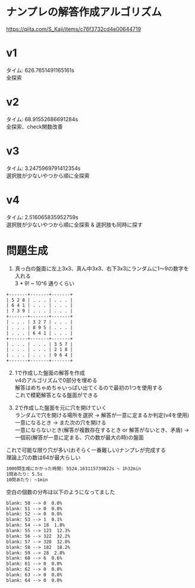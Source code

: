 # ナンプレの解答作成アルゴリズム
https://qiita.com/S_Kaji/items/c76f3732cd4e00644719

# v1
タイム: 626.7651491165161s\
全探索

# v2
タイム: 68.91552686691284s\
全探索、check関数改善

# v3
タイム: 3.2475969791412354s\
選択肢が少ないやつから順に全探索

# v4
タイム: 2.516065835952759s\
選択肢が少ないやつから順に全探索 & 選択肢も同時に探す

# 問題生成
1. 真っ白の盤面に左上3x3、真ん中3x3、右下3x3にランダムに1〜9の数字を入れる\
3 * 9! ~ 10^6 通りくらい
```txt
+-------+-------+-------+
| 5 2 8 | . . . | . . . |
| 6 4 1 | . . . | . . . |
| 7 3 9 | . . . | . . . |
+-------+-------+-------+
| . . . | 3 2 7 | . . . |
| . . . | 8 9 5 | . . . |
| . . . | 6 4 1 | . . . |
+-------+-------+-------+
| . . . | . . . | 3 5 7 |
| . . . | . . . | 2 1 8 |
| . . . | . . . | 9 6 4 |
+-------+-------+-------+
```

2. 1で作成した盤面の解答を作成\
v4のアルゴリズムで0部分を埋める\
解答はめちゃめちゃいっぱい出てくるので最初の1つを使用する\
これで模範解答となる盤面ができる

3. 2で作成した盤面を元に穴を開けていく\
ランダムで穴を開ける場所を選択 → 解答が一意に定まるか判定(v4を使用)\
一意になるとき → また次の穴を開ける\
一意にならないとき(解答が複数存在するとき or 解答がないとき、矛盾) → 一個前(解答が一意に定まる、穴の数が最大の時)の盤面

これで可能な限り穴が多い(おそらく一番難しい)ナンプレが完成する\
理論上穴の数は64が最大らしい

```txt
1000問生成にかかった時間: 5524.163115739822s ~ 1h32min
1問あたり: 5.5s
10問あたり: ~1min
```
空白の個数の分布は以下のようになってました
```txt
blank: 50 --> 0  0.0%
blank: 51 --> 0  0.0%
blank: 52 --> 0  0.0%
blank: 53 --> 1  0.1%
blank: 54 --> 18  1.8%
blank: 55 --> 123  12.3%
blank: 56 --> 322  32.2%
blank: 57 --> 320  32.0%
blank: 58 --> 182  18.2%
blank: 59 --> 28  2.8%
blank: 60 --> 6  0.6%
blank: 61 --> 0  0.0%
blank: 62 --> 0  0.0%
blank: 63 --> 0  0.0%
blank: 64 --> 0  0.0%
```
